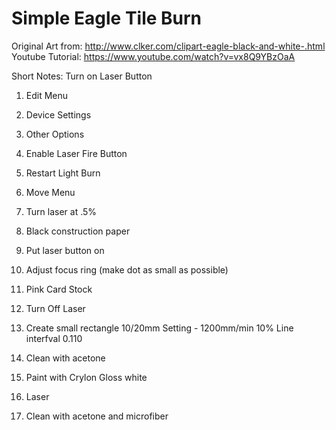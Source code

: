 # Simple Eagle Tile Burn

Original Art from: http://www.clker.com/clipart-eagle-black-and-white-.html
Youtube Tutorial: https://www.youtube.com/watch?v=vx8Q9YBzOaA

Short Notes:
Turn on Laser Button
1. Edit Menu
2. Device Settings
3. Other Options
4. Enable Laser Fire Button
5. Restart Light Burn
6. Move Menu
7. Turn laser at .5%
8. Black construction paper
9. Put laser button on
10. Adjust focus ring (make dot as small as possible)
11. Pink Card Stock
12. Turn Off Laser
13. Create small rectangle 10/20mm Setting - 1200mm/min 10% Line interfval 0.110

1. Clean with acetone
2. Paint with Crylon Gloss white
3. Laser
4. Clean with acetone and microfiber





